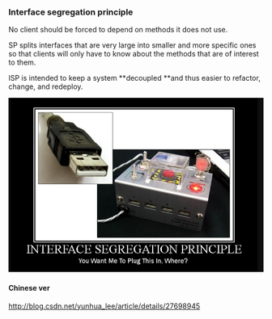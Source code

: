 ### Interface segregation principle

No client should be forced to depend on methods it does not use.

SP splits interfaces that are very large into smaller and more specific ones so that clients will only have to know about the methods that are of interest to them.

ISP is intended to keep a system **decoupled **and thus easier to refactor, change, and redeploy.

![](/assets/interface_segregation.png)

#### Chinese ver
http://blog.csdn.net/yunhua_lee/article/details/27698945
